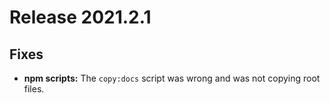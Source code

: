 # Release 2021.2.1

## Fixes

- **npm scripts:** The `copy:docs` script was wrong and was not copying root files.
